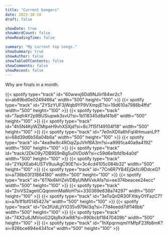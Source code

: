 ```yaml
---
title: "Current bangers"
date: 2023-10-16
draft: false

showDate: true
showWordCount: false
showReadingTime: false

summary: "My current top songs."
showSummary: true
showAuthor: false
showTableOfContents: false
showComments: false
showRecent: false
---
```

Why are finals in a month.

<!-- clarity-->{{< spotify type="track" id="60wwxj6Dd9NJlirf84wr2c?si=ab89bd0e0249466a" width="500" height="100" >}} 
<!-- idgaf-->{{< spotify type="track" id="2YSzYUF3jWqb9YP9VXmpjE?si=19d610a7986b4ffd" width="500" height="100" >}} 
<!-- fps-->{{< spotify type="track" id="7aqfrAY2p9BUSiupwk3svU?si=1b118345d8af41b8" width="500" height="100" >}} 
<!-- lifes a mess-->{{< spotify type="track" id="4h5N4KyWZMtpeH9vhXSXjd?si=8c7f15f149104f18" width="500" height="100" >}} 
<!-- soul food II-->{{< spotify type="track" id="7e0nXDIIa6hFqI4HmuanLP?si=68d39d6b56a04b6a" width="500" height="100" >}} 
<!-- hot thugger-->{{< spotify type="track" id="4ea9w8c4ROqiZpJVhfBA3m?si=a9991ca40a9a4192" width="500" height="100" >}} 
<!-- agassy-->{{< spotify type="track" id="track/2DkO9y7DB9S9nBg5u0VDoW?si=c59d6e1bfd1b4a0d" width="500" height="100" >}} 
<!--4 walls-->{{< spotify type="track" id="2YkjXEab4USTV9uuAgC90E?si=3c4cd4105c084b32" width="500" height="100" >}} 
<!-- stay tonight-->{{< spotify type="track" id="7Cn6R7YB4EjQkfci9DdceG?si=a736b03f31864180" width="500" height="100" >}} 
<!-- off the record-->{{< spotify type="track" id="6TNx6kHZeVDByUNMVxkAfa?si=ee374beacee24ecc" width="500" height="100" >}} 
<!-- girls capitalism-->{{< spotify type="track" id="2ivVS2ageitCQqnmmMaWoH?si=330369e838a74297" width="500" height="100" >}} 
<!-- colorful-->{{< spotify type="track" id="3eTsQnDR30FXtkyOYFazC7?si=a7b1f1bf0145427e" width="500" height="100" >}} 
<!-- tt-->{{< spotify type="track" id="0x3fUdLjlYlO35v979kI3q?si=77d4eedd7df146bb" width="500" height="100" >}} 
<!-- perfect night-->{{< spotify type="track" id="74X2u8JMVooG2QbjRxXwR8?si=990bcbf18470409b" width="500" height="100" >}} 
<!-- guardian-->{{< spotify type="track" id="1hXpqrmqmlYMfpF23fb8mK?si=926bce694e4341ce" width="500" height="100" >}} 